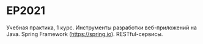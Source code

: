 # EP2021

Учебная практика, 1 курс.
Инструменты разработки веб-приложений на Java. Spring Framework (https://spring.io). RESTful-сервисы.

